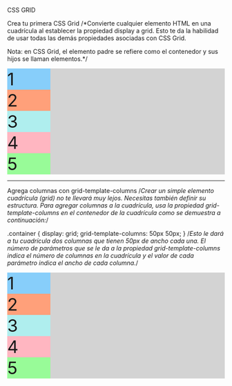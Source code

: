 CSS GRID

Crea tu primera CSS Grid
/*Convierte cualquier elemento HTML en una cuadrícula al establecer la propiedad display a grid. Esto te da la habilidad de usar todas las demás propiedades asociadas con CSS Grid.

Nota: en CSS Grid, el elemento padre se refiere como el contenedor y sus hijos se llaman elementos.*/

<style>
  .d1{background:LightSkyBlue;}
  .d2{background:LightSalmon;}
  .d3{background:PaleTurquoise;}
  .d4{background:LightPink;}
  .d5{background:PaleGreen;}

  .container {
    font-size: 40px;
    width: 100%;
    background: LightGray;
    display: grid; /*aquí el chistesito*/
  }
</style>

<div class="container">
  <div class="d1">1</div>
  <div class="d2">2</div>
  <div class="d3">3</div>
  <div class="d4">4</div>
  <div class="d5">5</div>
</div>


----------------------------------------------------
Agrega columnas con grid-template-columns
/*Crear un simple elemento cuadrícula (grid) no te llevará muy lejos. Necesitas también definir su estructura. Para agregar columnas a la cuadrícula, usa la propiedad grid-template-columns en el contenedor de la cuadrícula como se demuestra a continuación:*/

.container {
  display: grid;
  grid-template-columns: 50px 50px;
}
/*Esto le dará a tu cuadrícula dos columnas que tienen 50px de ancho cada una. El número de parámetros que se le da a la propiedad grid-template-columns indica el número de columnas en la cuadrícula y el valor de cada parámetro indica el ancho de cada columna.*/

<style>
  .d1{background:LightSkyBlue;}
  .d2{background:LightSalmon;}
  .d3{background:PaleTurquoise;}
  .d4{background:LightPink;}
  .d5{background:PaleGreen;}

  .container {
    font-size: 40px;
    width: 100%;
    background: LightGray;
    display: grid;
    /* Cambia solo el código debajo de esta línea */

    grid-template-columns: 100px; /*aquí el chiste*/


    /* Cambia solo el código encima de esta línea */
  }
</style>

<div class="container">
  <div class="d1">1</div>
  <div class="d2">2</div>
  <div class="d3">3</div>
  <div class="d4">4</div>
  <div class="d5">5</div>
</div>